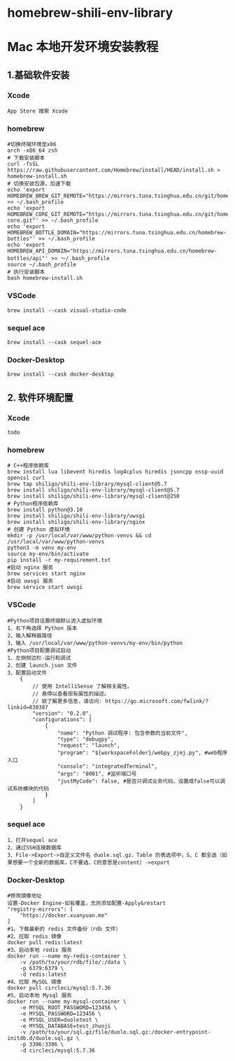 # homebrew-shili-env-library

# Mac 本地开发环境安装教程

## 1.基础软件安装

### Xcode
    App Store 搜索 Xcode

### homebrew
    #切换终端环境至x86
    arch -x86_64 zsh
    # 下载安装脚本
    curl -fsSL https://raw.githubusercontent.com/Homebrew/install/HEAD/install.sh > homebrew-install.sh
    # 切换安装包源，加速下载
    echo 'export HOMEBREW_BREW_GIT_REMOTE="https://mirrors.tuna.tsinghua.edu.cn/git/homebrew/brew.git"' >> ~/.bash_profile
    echo 'export HOMEBREW_CORE_GIT_REMOTE="https://mirrors.tuna.tsinghua.edu.cn/git/homebrew/homebrew-core.git"' >> ~/.bash_profile
    echo 'export HOMEBREW_BOTTLE_DOMAIN="https://mirrors.tuna.tsinghua.edu.cn/homebrew-bottles"' >> ~/.bash_profile
    echo 'export HOMEBREW_API_DOMAIN="https://mirrors.tuna.tsinghua.edu.cn/homebrew-bottles/api"' >> ～/.bash_profile
    source ~/.bash_profile
    # 执行安装脚本
    bash homebrew-install.sh

### VSCode

    brew install --cask visual-studio-code

### sequel ace

    brew install --cask sequel-ace

### Docker-Desktop

    brew install --cask docker-desktop


## 2. 软件环境配置

### Xcode
    todo

### homebrew

    # C++程序依赖库
    brew install lua libevent hiredis log4cplus hiredis jsoncpp ossp-uuid openssl curl 
    brew tap shiligo/shili-env-library/mysql-client@5.7
    brew install shiligo/shili-env-library/mysql-client@5.7
    brew install shiligo/shili-env-library/mysql-client@250
    # Python程序依赖库
    brew install python@3.10 
    brew install shiligo/shili-env-library/uwsgi 
    brew install shiligo/shili-env-library/nginx
    # 创建 Python 虚拟环境
    mkdir -p /usr/local/var/www/python-venvs && cd /usr/local/var/www/python-venvs
    python3 -m venv my-env
    source my-env/bin/activate
    pip install -r my-requirement.txt
    #启动 nginx 服务
    brew services start nginx
    #启动 uwsgi 服务
    brew service start uwsgi

### VSCode
    #Python项目设置终端默认进入虚拟环境
    1、右下角选择 Python 版本
    2、输入解释器路径
    3、输入 /usr/local/var/www/python-venvs/my-env/bin/python
    #Python项目配置调试启动
    1、左侧侧边栏-运行和调试
    2、创建 launch.json 文件
    3、配置启动文件
        {
            // 使用 IntelliSense 了解相关属性。 
            // 悬停以查看现有属性的描述。
            // 欲了解更多信息，请访问: https://go.microsoft.com/fwlink/?linkid=830387
            "version": "0.2.0",
            "configurations": [
                {
                    "name": "Python 调试程序: 包含参数的当前文件",
                    "type": "debugpy",
                    "request": "launch",
                    "program": "${workspaceFolder}/webpy_zjmj.py", #web程序入口
                    "console": "integratedTerminal",
                    "args": "8081", #监听端口号
                    "justMyCode": false, #是否只调试业务代码，设置成false可以调试系统模块的代码
                }
            ]
        }

### sequel ace

    1、打开sequel ace
    2、通过SSH连接数据库
    3、File->Export->自定义文件名 duole.sql.gz，Table 的表选项中，S、C 都全选（如果想要一个全新的数据库，C不要选，C的意思是content）->export

### Docker-Desktop

    #修改镜像地址
    设置-Docker Engine-如有覆盖，无则添加配置-Apply&restart
    "registry-mirrors": [
        "https://docker.xuanyuan.me"
    ]
    #1、下载最新的 redis 文件备份（rdb 文件）
    #2、拉取 redis 镜像
    docker pull redis:latest
    #3、启动本地 redis 服务
    docker run --name my-redis-container \
        -v /path/to/your/rdb/file/:/data \
        -p 6379:6379 \
        -d redis:latest
    #4、拉取 MySQL 镜像
    docker pull circleci/mysql:5.7.36
    #5、启动本地 Mysql 服务
    docker run --name my-mysql-container \
        -e MYSQL_ROOT_PASSWORD=123456 \
        -e MYSQL_PASSWORD=123456 \
        -e MYSQL_USER=duoletest \
        -e MYSQL_DATABASE=test_zhuoji 
        -v /path/to/your/sql.gz/file/duole.sql.gz:/docker-entrypoint-initdb.d/duole.sql.gz \
        -p 3306:3306 \
        -d circleci/mysql:5.7.36